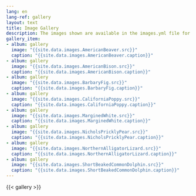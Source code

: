 ```yaml
---
lang: en
lang-ref: gallery
layout: text
title: Image Gallery
description: The images shown are available in the images.yml file for use on hosted portal pages.
gallery_item:
- album: gallery
  image: "{{site.data.images.AmericanBeaver.src}}"
  caption: "{{site.data.images.AmericanBeaver.caption}}"   
- album: gallery
  image: "{{site.data.images.AmericanBison.src}}"
  caption: "{{site.data.images.AmericanBison.caption}}"   
- album: gallery
  image: "{{site.data.images.BarbaryFig.src}}"
  caption: "{{site.data.images.BarbaryFig.caption}}"   
- album: gallery
  image: "{{site.data.images.CaliforniaPoppy.src}}"
  caption: "{{site.data.images.CaliforniaPoppy.caption}}"   
- album: gallery
  image: "{{site.data.images.MarginedWhite.src}}"
  caption: "{{site.data.images.MarginedWhite.caption}}"   
- album: gallery
  image: "{{site.data.images.NicholsPricklyPear.src}}"
  caption: "{{site.data.images.NicholsPricklyPear.caption}}"   
- album: gallery
  image: "{{site.data.images.NorthernAlligatorLizard.src}}"
  caption: "{{site.data.images.NorthernAlligatorLizard.caption}}"   
- album: gallery
  image: "{{site.data.images.ShortBeakedCommonDolphin.src}}"
  caption: "{{site.data.images.ShortBeakedCommonDolphin.caption}}"   
--- 
```


{{< gallery >}}


<!---
Trying out the gallery thing based on: https://iphysresearch.github.io/blog/post/writting-markdown/#image-gallery
-->
